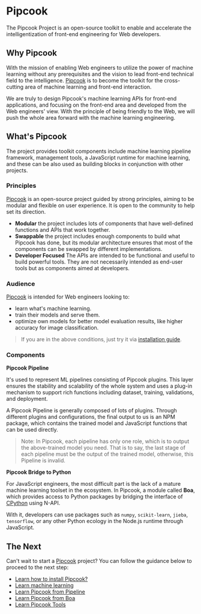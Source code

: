 # Pipcook

The Pipcook Project is an open-source toolkit to enable and accelerate the intelligentization of front-end engineering for Web developers.

## Why Pipcook

With the mission of enabling Web engineers to utilize the power of machine learning without any prerequisites and the vision to lead front-end technical field to the intelligence. [Pipcook][] is to become the toolkit for the cross-cutting area of machine learning and front-end interaction.

We are truly to design Pipcook's machine learning APIs for front-end applications, and focusing on the front-end area and developed from the Web engineers' view. With the principle of being friendly to the Web, we will push the whole area forward with the machine learning engineering.

## What's Pipcook

The project provides toolkit components include machine learning pipeline framework, management tools, a JavaScript runtime for machine learning, and these can be also used as building blocks in conjunction with other projects.

### Principles

[Pipcook][] is an open-source project guided by strong principles, aiming to be modular and flexible on user experience. It is open to the community to help set its direction.

- **Modular** the project includes lots of components that have well-defined functions and APIs that work together.
- **Swappable** the project includes enough components to build what Pipcook has done, but its modular architecture ensures that most of the components can be swapped by different implementations.
- **Developer Focused** The APIs are intended to be functional and useful to build powerful tools. They are not necessarily intended as end-user tools but as components aimed at developers.

### Audience

[Pipcook][] is intended for Web engineers looking to:

- learn what's machine learning.
- train their models and serve them.
- optimize own models for better model evaluation results, like higher accuracy for image classification.

> If you are in the above conditions, just try it via [installation guide](INSTALL.md).

### Components

__Pipcook Pipeline__

It's used to represent ML pipelines consisting of Pipcook plugins. This layer ensures the stability and scalability of the whole system and uses a plug-in mechanism to support rich functions including dataset, training, validations, and deployment.

A Pipcook Pipeline is generally composed of lots of plugins. Through different plugins and configurations, the final output to us is an NPM package, which contains the trained model and JavaScript functions that can be used directly.

> Note: In Pipcook, each pipeline has only one role, which is to output the above-trained model you need. That is to say, the last stage of each pipeline must be the output of the trained model, otherwise, this Pipeline is invalid.

__Pipcook Bridge to Python__

For JavaScript engineers, the most difficult part is the lack of a mature machine learning toolset in the ecosystem. In Pipcook, a module called **Boa**, which provides access to Python packages by bridging the interface of [CPython][] using N-API.

With it, developers can use packages such as `numpy`, `scikit-learn`, `jieba`, `tensorflow`, or any other Python ecology in the Node.js runtime through JavaScript.

## The Next

Can't wait to start a [Pipcook][] project? You can follow the guidance below to proceed to the next step:

- [Learn how to install Pipcook?](INSTALL.md)
- [Learn machine learning](tutorials/machine-learning-overview.md)
- [Learn Pipcook from Pipeline](manual/intro-to-pipeline.md)
- [Learn Pipcook from Boa](manual/intro-to-boa.md)
- [Learn Pipcook Tools](manual/pipcook-tools.md)

[Pipcook]: https://github.com/alibaba/pipcook
[CPython]: https://github.com/python/cpython
